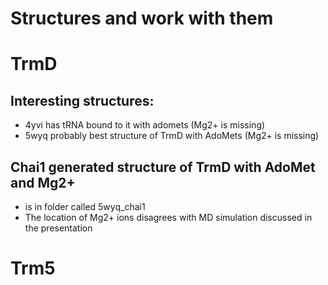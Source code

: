 # Structures and work with them


# TrmD
## Interesting structures:
- 4yvi has tRNA bound to it with adomets (Mg2+ is missing)
- 5wyq probably best structure of TrmD with AdoMets (Mg2+ is missing)

## Chai1 generated structure of TrmD with AdoMet and Mg2+
- is in folder called 5wyq_chai1
- The location of Mg2+ ions disagrees with MD simulation discussed in the presentation



# Trm5
